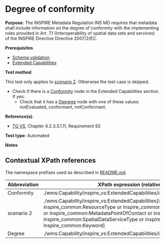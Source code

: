 # Degree of conformity

**Purpose**: The INSPIRE Metadata Regulation INS MD requires that metadata shall include information on the degree of conformity with the implementing rules provided in Art. 7.1 (Interoperability of spatial data sets and services) of the INSPIRE Directive Directive 2007/2/EC.

**Prerequisites**

* [Schema validation](http://inspire.ec.europa.eu/id/ats/view-service/3.11/iso-19128/schema-validation)
* [Extended Capabilities](http://inspire.ec.europa.eu/id/ats/view-service/3.11/ISO-19128/extended-capabilities)

**Test method**

This test only applies to [scenario 2](#scenario-2). Otherwise the test case is skipped.

* Check if there is a [Conformity](#Conformity) node in the Extended Capabilities section. If yes:
  * Check that it has a [Deegree](#Degree) node with one of these values: notEvaluated, conformant, notConformant.

**Reference(s)**:

* [TG VS](http://inspire.ec.europa.eu/id/ats/view-service/3.11/iso-19128/README#ref_TG_VS), Chapter 4.2.3.3.1.11, Requirement 92

**Test type**: Automated

**Notes**

## Contextual XPath references

The namespace prefixes used as described in [README.md](http://inspire.ec.europa.eu/id/ats/view-service/3.11/iso-19128/README#namespaces).

Abbreviation                                               |  XPath expression (relative to wms:WMS_Capabilities)
---------------------------------------------------------- | -------------------------------------------------------------------------
Conformity <a name="Conformity"></a> | ./wms:Capability/inspire_vs:ExtendedCapabilities/inspire_common:Conformity
scenario 2 <a name="scenario-2"/> | ./wms:Capability/inspire_vs:ExtendedCapabilities[inspire_common:ResourceLocator or inspire_common:ResourceType or inspire_common:TemporalReference or inspire_common:Conformity or inspire_common:MetadataPointOfContact or inspire_common:MetadataDate or inspire_common:SpatialDataServiceType or inspire_common:MandatoryKeyword or inspire_common:Keyword]
Degree <a name="Degree"></a> | ./wms:Capability/inspire_vs:ExtendedCapabilities/inspire_common:Conformity/inspire_common:Degree
